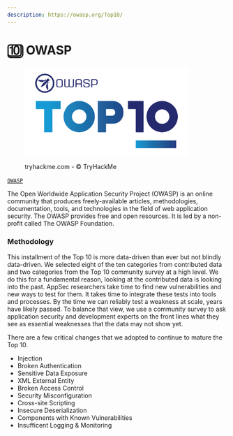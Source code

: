 ```yaml
---
description: https://owasp.org/Top10/
---
```


# 🔟 OWASP

<div align="left">

<figure><img src="../.gitbook/assets/TOP_10_logo_Final_Logo_Colour (1).png" alt="" width="375"><figcaption><p>tryhackme.com - © TryHackMe</p></figcaption></figure>

</div>

[`OWASP`](https://tryhackme.com/room/owasptop10)

The Open Worldwide Application Security Project (OWASP) is an online community that produces freely-available articles, methodologies, documentation, tools, and technologies in the field of web application security. The OWASP provides free and open resources. It is led by a non-profit called The OWASP Foundation.&#x20;

### Methodology <a href="#methodology" id="methodology"></a>

This installment of the Top 10 is more data-driven than ever but not blindly data-driven. We selected eight of the ten categories from contributed data and two categories from the Top 10 community survey at a high level. We do this for a fundamental reason, looking at the contributed data is looking into the past. AppSec researchers take time to find new vulnerabilities and new ways to test for them. It takes time to integrate these tests into tools and processes. By the time we can reliably test a weakness at scale, years have likely passed. To balance that view, we use a community survey to ask application security and development experts on the front lines what they see as essential weaknesses that the data may not show yet.

There are a few critical changes that we adopted to continue to mature the Top 10.

* Injection
* Broken Authentication
* Sensitive Data Exposure
* XML External Entity
* Broken Access Control
* Security Misconfiguration
* Cross-site Scripting
* Insecure Deserialization
* Components with Known Vulnerabilities
* Insufficent Logging & Monitoring

